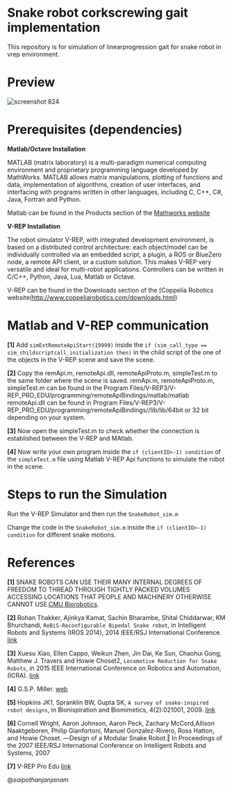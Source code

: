 # Snake robot corkscrewing gait implementation
This repository is for simulation of linearprogression gait for snake robot in vrep environment. 

# Preview
![screenshot 824](https://user-images.githubusercontent.com/32405791/47342032-42f1ae00-d6c0-11e8-9b0c-e4e63838ba33.png)

# Prerequisites (dependencies)
  
  **Matlab/Octave Installation**
  
  MATLAB (matrix laboratory) is a multi-paradigm numerical computing environment and proprietary programming language developed   by MathWorks. MATLAB allows matrix manipulations, plotting of functions and data, implementation of algorithms, creation of     user interfaces, and interfacing with programs written in other languages, including C, C++, C#, Java, Fortran and Python.

  Matlab can be found in the Products section of the [Mathworks website](https://in.mathworks.com/?s_tid=gn_logo)
  
  **V-REP Installation**
  
  The robot simulator V-REP, with integrated development environment, is based on a distributed control architecture: each       object/model can be individually controlled via an embedded script, a plugin, a ROS or BlueZero node, a remote API client, or   a custom solution. This makes V-REP very versatile and ideal for multi-robot applications. Controllers can be written in C/C++, Python, Java, Lua, Matlab or Octave.
  
  V-REP can be found in the Downloads section of the [Coppelia Robotics website(http://www.coppeliarobotics.com/downloads.html)
  
# Matlab and V-REP communication
  
  **[1]** Add `simExtRemoteApiStart(19999)` inside the `if (sim_call_type == sim_childscriptcall_initialization then)` in the child script of the one of the objects in the V-REP scene and save the scene.
  
  **[2]** Copy the remApi.m, remoteApi.dll, remoteApiProto.m, simpleTest.m to the same folder where the scene is saved.
          remApi.m, remoteApiProto.m, simpleTest.m can be found in the Program Files/V-REP3/V-REP_PRO_EDU/programming/remoteApiBindings/matlab/matlab
          remoteApi.dll can be found in Program Files/V-REP3/V-REP_PRO_EDU/programming/remoteApiBindings//lib/lib/64bit or 32 bit depending on your system.
          
  **[3]** Now open the simpleTest.m to check whether the connection is established between the V-REP and MAtlab.
  
  **[4]** Now write your own program inside the `if (clientID>-1) condition` of the `simpleTest.m` file using Matlab V-REP Api functions to simulate the robot in the scene.
  
  
  
# Steps to run the Simulation
  
 Run the V-REP Simulator and then run the `SnakeRobot_sim.m`
 
 Change the code in the `SnakeRobot_sim.m` inside the `if (clientID>-1) condition` for different snake motions. 
 
# References

  **[1]** SNAKE ROBOTS CAN USE THEIR MANY INTERNAL DEGREES OF FREEDOM TO THREAD THROUGH TIGHTLY PACKED VOLUMES ACCESSING LOCATIONS THAT   PEOPLE AND MACHINERY OTHERWISE CANNOT USE.[CMU Biorobotics](http://biorobotics.ri.cmu.edu/projects/modsnake/).
  
  **[2]** Rohan Thakker, Ajinkya Kamat, Sachin Bharambe, Shital Chiddarwar, KM Bhurchandi, `ReBiS-Reconfigurable Bipedal Snake robot`, in Intelligent Robots and Systems (IROS 2014), 2014 IEEE/RSJ International Conference. [link](http://www.ivlabs.in/uploads/5/1/1/3/51135457/06942577.pdf) 
  
  **[3]** Xuesu Xiao, Ellen Cappo, Weikun Zhen, Jin Dai, Ke Sun, Chaohui Gong, Matthew J. Travers
and Howie Choset2, `Locomotive Reduction for Snake Robots`, in 2015 IEEE International Conference on Robotics and Automation, (ICRA). [link](http://biorobotics.ri.cmu.edu/papers/paperUploads/3367.pdf)
  
  **[4]** G.S.P. Miller. [web](www.snakerobots.com)
  
  **[5]** Hopkins JK1, Spranklin BW, Gupta SK, `A survey of snake-inspired robot designs`, in Bionispiration and Biomimetics, 4(2):021001, 2009. [link](http://ruk.usc.edu/bio/gupta/BB09_Hopkins_draft.pdf)
  
  **[6]** Cornell Wright, Aaron Johnson, Aaron Peck, Zachary McCord,Allison Naaktgeboren, Philip Gianfortoni, Manuel Gonzalez-Rivero, Ross Hatton, and Howie Choset. ―Design of a Modular Snake Robot.‖ In Proceedings of the 2007 IEEE/RSJ International Conference on Intelligent Robots and Systems, 2007 
  
  **[7]** V-REP Pro Edu [link](http://www.coppeliarobotics.com/downloads.html)
    
@*saipothanjanjanam*


